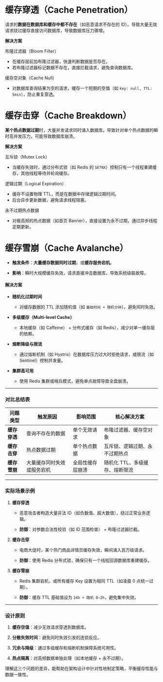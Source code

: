 # 缓存穿透（Cache Penetration）

请求的**数据在数据库和缓存中都不存在**（如恶意请求不存在的 ID）。导致大量无效请求绕过缓存直接访问数据库，导致数据库压力骤增。

**解决方案**

布隆过滤器（Bloom Filter）
- 在缓存层前加布隆过滤器，快速判断数据是否存在。
- 若布隆过滤器标记数据不存在，直接拦截请求，避免查询数据库。

缓存空对象（Cache Null）
- 对数据库查询结果为空的请求，缓存一个短期的空值（如 `key: null, TTL: 5min`），防止重复穿透。

# 缓存击穿（Cache Breakdown）

**某个热点数据过期**时，大量并发请求同时涌入数据库。导致针对单个热点数据的瞬时高并发压力，可能导致数据库崩溃。

**解决方案**

互斥锁（Mutex Lock）
- 当缓存失效时，通过分布式锁（如 Redis 的 `SETNX`）控制只有一个线程重建缓存，其他线程等待并轮询缓存。

逻辑过期（Logical Expiration）
- 缓存不设置物理 TTL，而是在数据中存储逻辑过期时间。
- 后台异步更新数据，避免请求线程阻塞。

永不过期热点数据
- 对极高频的热点数据（如首页 Banner），直接设置为永不过期，通过异步线程定期更新。

# 缓存雪崩（Cache Avalanche）

- **触发条件**：**大量缓存数据同时过期**，或**缓存服务宕机**。
    
- **影响**：瞬时大规模缓存失效，请求直接冲击数据库，导致系统级联故障。
    

#### **解决方案**

- **随机化过期时间**
    
    - 对缓存数据的 TTL 添加随机值（如 `基础时间 + 随机分钟`），避免同时失效。
        
- **多级缓存（Multi-level Cache）**
    
    - 本地缓存（如 Caffeine） + 分布式缓存（如 Redis），减少对单一缓存层的依赖。
        
- **熔断降级与限流**
    
    - 通过熔断机制（如 Hystrix）在数据库压力过大时拒绝请求，或限流（如 Sentinel）控制并发量。
        
- **集群高可用**
    
    - 使用 Redis 集群或哨兵模式，避免单点故障导致全盘崩溃。
        

---

### **对比总结表**

|**问题类型**|**触发原因**|**影响范围**|**核心解决方案**|
|---|---|---|---|
|**缓存穿透**|查询不存在的数据|单个无效请求|布隆过滤器、缓存空对象|
|**缓存击穿**|热点数据过期|单个热点数据|互斥锁、逻辑过期、永不过期热点|
|**缓存雪崩**|大量缓存同时失效或服务宕机|全局性缓存层崩溃|随机化 TTL、多级缓存、熔断限流|

---

### **实际场景示例**

1. **缓存穿透**
    
    - 恶意攻击者构造大量非法 ID（如负数值、超大数值），绕过正常业务逻辑。
        
    - **防御**：对参数合法性校验（如 ID 范围检查） + 布隆过滤器拦截。
        
2. **缓存击穿**
    
    - 电商大促时，某个热门商品详情页缓存失效，瞬间涌入百万级请求。
        
    - **防御**：使用 Redis 分布式锁，确保只有一个线程回源数据库重建缓存。
        
3. **缓存雪崩**
    
    - Redis 集群宕机，或所有缓存 Key 设置为相同 TTL（如凌晨 0 点统一过期）。
        
    - **防御**：缓存 TTL 基础值设为 `24h + 随机 0~2h`，避免集中失效。
        

---

### **设计原则**

1. **缓存空值**：减少无效请求穿透到数据库。
    
2. **分散失效时间**：避免同时失效引发的连锁反应。
    
3. **冗余与降级**：通过多级缓存和熔断机制保障系统可用性。
    
4. **热点隔离**：对高频数据单独处理（如本地缓存 + 永不过期）。
    

理解这三个问题的差异，能帮助在架构设计中针对性地制定策略，平衡缓存性能与数据一致性。